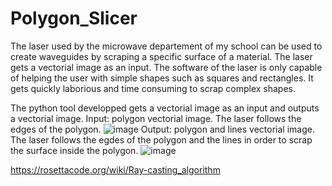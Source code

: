 # Polygon_Slicer
 

The laser used by the microwave departement of my school can be used to create waveguides by scraping a specific surface of a material. The laser gets a vectorial image as an input. The software of the laser is only capable of helping the user with simple shapes such as squares and rectangles. It gets quickly laborious and time consuming to scrap complex shapes.

The python tool developped gets a vectorial image as an input and outputs a vectorial image.
Input: polygon vectorial image. The laser follows the edges of the polygon.
![image](https://user-images.githubusercontent.com/74214140/172053268-21ed630e-3352-44de-b3e0-ff2cddd74161.png)
Output: polygon and lines vectorial image. The laser follows the egdes of the polygon and the lines in order to scrap the surface inside the polygon.
![image](https://user-images.githubusercontent.com/74214140/172053206-57ae4c8d-d151-4e8a-9e15-17bbadbd1e14.png)


https://rosettacode.org/wiki/Ray-casting_algorithm



